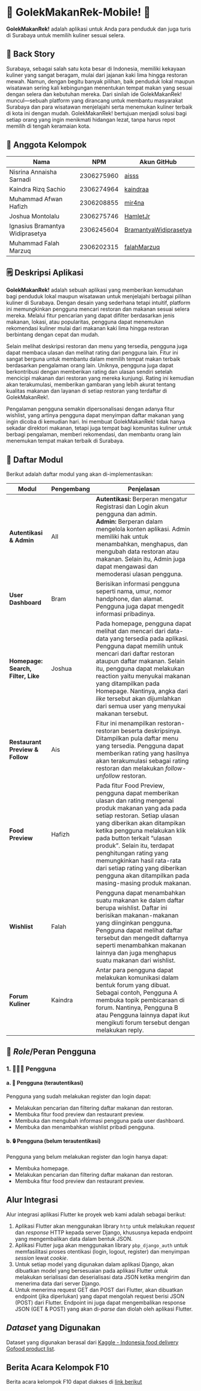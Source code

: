 <!-- Kalau ada yang mau ditambah/diedit boleh yaa, misal mau tambah emoji, bikin bagus tampilannya, dll. -->
# 🍲 GolekMakanRek-Mobile!  🍜
**GolekMakanRek!** adalah aplikasi untuk Anda para penduduk dan juga turis di Surabaya untuk memilih kuliner sesuai selera.

## 📜 Back Story
Surabaya, sebagai salah satu kota besar di Indonesia, memiliki kekayaan kuliner yang sangat beragam, mulai dari jajanan kaki lima hingga restoran mewah. Namun, dengan begitu banyak pilihan, baik penduduk lokal maupun wisatawan sering kali kebingungan menentukan tempat makan yang sesuai dengan selera dan kebutuhan mereka. Dari sinilah ide GolekMakanRek! muncul—sebuah platform yang dirancang untuk membantu masyarakat Surabaya dan para wisatawan menjelajahi serta menemukan kuliner terbaik di kota ini dengan mudah. GolekMakanRek! bertujuan menjadi solusi bagi setiap orang yang ingin menikmati hidangan lezat, tanpa harus repot memilih di tengah keramaian kota.

## 👥 Anggota Kelompok
| Nama | NPM | Akun GitHub | 
| -- | -- | -- |
| Nisrina Annaisha Sarnadi | 2306275960 | [aisss](https://github.com/nsrnannaisha) |
| Kaindra Rizq Sachio | 2306274964 | [kaindraa](https://github.com/kaindraa) |
| Muhammad Afwan Hafizh | 2306208855 | [mir4na](https://github.com/mir4na) |
| Joshua Montolalu | 2306275746 | [HamletJr](https://github.com/HamletJr) |
| Ignasius Bramantya Widiprasetya | 2306245604 | [BramantyaWidiprasetya ](https://github.com/BramantyaWidiprasetya) |
| Muhammad Falah Marzuq | 2306202315 | [falahMarzuq](https://github.com/falahMarzuq)

## 🗒️ Deskripsi Aplikasi
**GolekMakanRek!** adalah sebuah aplikasi yang memberikan kemudahan bagi penduduk lokal maupun wisatawan untuk menjelajahi berbagai pilihan kuliner di Surabaya. Dengan desain yang sederhana tetapi intuitif, platform ini memungkinkan pengguna mencari restoran dan makanan sesuai selera mereka. Melalui fitur pencarian yang dapat difilter berdasarkan jenis makanan, lokasi, atau popularitas, pengguna dapat menemukan rekomendasi kuliner mulai dari makanan kaki lima hingga restoran berbintang dengan cepat dan mudah.

Selain melihat deskripsi restoran dan menu yang tersedia, pengguna juga dapat membaca ulasan dan melihat rating dari pengguna lain. Fitur ini sangat berguna untuk membantu dalam memilih tempat makan terbaik berdasarkan pengalaman orang lain. Uniknya, pengguna juga dapat berkontribusi dengan memberikan rating dan ulasan sendiri setelah mencicipi makanan dari restoran yang mereka kunjungi. Rating ini kemudian akan terakumulasi, memberikan gambaran yang lebih akurat tentang kualitas makanan dan layanan di setiap restoran yang terdaftar di GolekMakanRek!.

Pengalaman pengguna semakin dipersonalisasi dengan adanya fitur wishlist, yang artinya pengguna dapat menyimpan daftar makanan yang ingin dicoba di kemudian hari. Ini membuat GolekMakanRek! tidak hanya sekadar direktori makanan, tetapi juga tempat bagi komunitas kuliner untuk berbagi pengalaman, memberi rekomendasi, dan membantu orang lain menemukan tempat makan terbaik di Surabaya.
## 📔 Daftar Modul
Berikut adalah daftar modul yang akan di-implementasikan:
 
| Modul | Pengembang | Penjelasan |
| -- | -- | -- |
| **Autentikasi & Admin** | All | **Autentikasi:** Berperan mengatur Registrasi dan Login akun pengguna dan admin. <br> **Admin:** Berperan dalam mengelola konten aplikasi. Admin memiliki hak untuk menambahkan, menghapus, dan mengubah data restoran atau makanan. Selain itu, Admin juga dapat mengawasi dan memoderasi ulasan pengguna. |
| **User Dashboard** | Bram | Berisikan informasi pengguna seperti nama, umur, nomor handphone, dan alamat. Pengguna juga dapat mengedit informasi pribadinya. |
| **Homepage: Search, Filter, Like** | Joshua | Pada homepage, pengguna dapat melihat dan mencari dari data-data yang tersedia pada aplikasi. Pengguna dapat memilih untuk mencari dari daftar restoran ataupun daftar makanan. Selain itu, pengguna dapat melakukan reaction yaitu menyukai makanan yang ditampilkan pada Homepage. Nantinya, angka dari *like* tersebut akan dijumlahkan dari semua user yang menyukai makanan tersebut. |
| **Restaurant Preview & Follow** | Ais | Fitur ini menampilkan restoran-restoran beserta deskripsinya. Ditampilkan pula daftar menu yang tersedia. Pengguna dapat memberikan rating yang hasilnya akan terakumulasi sebagai rating restoran dan melakukan _follow-unfollow_ restoran. |
| **Food Preview** | Hafizh | Pada fitur Food Preview, pengguna dapat memberikan ulasan dan rating mengenai produk makanan yang ada pada setiap restoran. Setiap ulasan yang diberikan akan ditampikan ketika pengguna melakukan klik pada button terkait “ulasan produk”. Selain itu, terdapat penghitungan rating yang memungkinkan hasil rata-rata dari setiap rating yang diberikan pengguna akan ditampilkan pada masing-masing produk makanan. |
| **Wishlist** | Falah | Pengguna dapat menambahkan suatu makanan ke dalam daftar berupa wishlist. Daftar ini berisikan makanan-makanan yang diinginkan pengguna. Pengguna dapat melihat daftar tersebut dan mengedit daftarnya seperti menambahkan makanan lainnya dan juga menghapus suatu makanan dari wishlist. |
| **Forum Kuliner** | Kaindra | Antar para pengguna dapat melakukan komunikasi dalam bentuk forum yang dibuat. Sebagai contoh, Pengguna A membuka topik pembicaraan di forum. Nantinya, Pengguna B atau Pengguna lainnya dapat ikut mengikuti forum tersebut dengan melakukan reply. |

## 🤺 *Role*/Peran Pengguna
### 1. 👨🏻‍💻 Pengguna
#### a. 🔐 Pengguna (terautentikasi)
Pengguna yang sudah melakukan register dan login dapat:
- Melakukan pencarian dan filtering daftar makanan dan restoran.
- Membuka fitur food preview dan restaurant preview.
- Membuka dan mengubah informasi pengguna pada user dashboard.
- Membuka dan menambahkan wishlist pribadi pengguna.
#### b. 🔒 Pengguna (belum terautentikasi)
Pengguna yang belum melakukan register dan login hanya dapat:
- Membuka homepage.
- Melakukan pencarian dan filtering daftar makanan dan restoran.
- Membuka fitur food preview dan restaurant preview.

## Alur Integrasi
Alur integrasi aplikasi Flutter ke proyek web kami adalah sebagai berikut:
1. Aplikasi Flutter akan menggunakan library `http` untuk melakukan *request* dan *response* HTTP kepada server Django, khususnya kepada endpoint yang mengembalikan data dalam bentuk JSON. 
2. Aplikasi Flutter juga akan menggunakan library `pbp_django_auth` untuk memfasilitasi proses otentikasi (login, logout, register) dan menyimpan *session* lewat *cookie*.
3. Untuk setiap model yang digunakan dalam aplikasi Django, akan dibuatkan model yang bersesuaian pada aplikasi Flutter untuk melakukan serialisasi dan deserialisasi data JSON ketika mengirim dan menerima data dari server Django.
4. Untuk menerima request GET dan POST dari Flutter, akan dibuatkan endpoint (jika diperlukan) yang dapat mengolah request berisi JSON (POST) dari Flutter. Endpoint ini juga dapat mengembalikan response JSON (GET & POST) yang akan di-*parse* dan diolah oleh aplikasi Flutter.

## *Dataset* yang Digunakan
Dataset yang digunakan berasal dari [Kaggle - Indonesia food delivery Gofood product list](https://www.kaggle.com/datasets/ariqsyahalam/indonesia-food-delivery-gofood-product-list).

## Berita Acara Kelompok F10
Berita acara kelompok F10 dapat diakses di [link berikut](https://docs.google.com/spreadsheets/d/1wk12z7HfZcbrUoaX8TTx7DbVCwNlyiNLAyX6wdyXSx8/edit?gid=0#gid=0)

